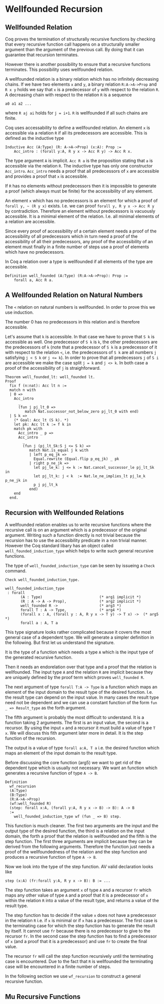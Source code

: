 # Wellfounded Recursion

## Wellfounded Relation

Coq proves the termination of structurally recursive functions by checking
that every recursive function call happens on a structurally smaller argument
than the argument of the previous call. By doing that it can guarantee that
recursion terminates.

However there is another possibility to ensure that a recursive functions
terminates. This possibility uses wellfounded relation.

A wellfounded relation is a binary relation which has no infinitely decreasing
chains. If we have two elements `x` and `y`, a binary relation `R:A->A->Prop`
and `R x y` holds we say that `x` is a predecessor of `y` with respect to the
relation `R`. A decreasing chain with respect to the relation `R` is a
sequence

    a0 a1 a2 ...

where `R aj ai` holds for `j = i+1`. `R` is wellfounded if all such chains are
finite.

Coq uses accessability to define a wellfounded relation. An element `x` is
accessible via a relation `R` if all its predecessors are accessible. This is
defined as the inductive type

    Inductive Acc (A:Type) (R: A->A->Prop) (x:A): Prop :=
        Acc_intro : (forall y:A, R y x -> Acc R y) -> Acc R x.

The type argument `A` is implicit. `Acc R a` is the proposition stating that
`a` is accessible via the relation `R`. The inductive type has only one
constructor `Acc_intro`. `Acc_intro` needs a proof that all predecessors of
`x` are accessible and provides a proof that `x` is accessible.

If `R` has no elements without predecessors then it is impossible to generate
a proof (which always must be finite) for the accessibility of any element.

An element `x` which has no predecessors is an element for which a proof of
`forall y, ~ (R y x)` exists. I.e. we can proof `forall y, R y x -> Acc R y`
by contradiction. Therefore an element without predecessors is vacuously
accessible. It is a minimal element of the relation. I.e. all minimal elements
of a relation are accessible.

Since every proof of accessibility of a certain element needs a proof of the
accessibility of all predecessors which in turn need a proof of the
accessibility of all their predecessors, any proof of the accessibility of an
element must finally in a finite number of steps use a proof of elements which
have no predecessors.

In Coq a relation over a type is wellfounded if all elements of the type are
accessible.

    Definition well_founded (A:Type) (R:A->A->Prop): Prop :=
        forall a, Acc R a.



## A Wellfounded Relation on Natural Numbers

The `<` relation on natural numbers is wellfounded. In order to prove this we
use induction.

The number 0 has no predecessors in this relation and is therefore accessible.

Let's assume that `k` is accessible. In that case we have to prove that `S k`
is accessible as well. One predecessor of `S k` is `k`, the other predecessors
are the predecessors of `k` (note that a predecessor of `S k` is a predecessor
of it with respect to the relation `<`, i.e. the predecessors of `S k` are all
numbers `j` satisfying `j < S k` or `j <= k`). In order to prove that all
predecessors `j` of `S i` are accessible we make the case split `j = k` and `j
<> k`. In both case a proof of the accessibility of `j` is straighforward.

    Theorem well_founded_lt: well_founded lt.
    Proof
      fix f (n:nat): Acc lt n :=
      match n with
      | 0 =>
        Acc_intro
          _
          (fun j pj_lt_0 =>
             match Nat.successor_not_below_zero pj_lt_0 with end)
      | S k =>
        (* Goal: Acc lt (S k). *)
        let pk: Acc lt k := f k in
        match pk with
          Acc_intro _ p =>
          Acc_intro
            _
            (fun j (pj_lt_Sk:S j <= S k) =>
               match Nat.is_equal j k with
               | left p_eq_jk =>
                 Equal.rewrite (Equal.flip p_eq_jk) _ pk
               | right p_ne_jk =>
                 let pj_le_k: j <= k := Nat.cancel_successor_le pj_lt_Sk in
                 let pj_lt_k: j < k  := Nat.le_ne_implies_lt pj_le_k p_ne_jk in
                 p j pj_lt_k
               end)
        end
      end.



## Recursion with Wellfounded Relations

A wellfounded relation enables us to write recursive functions where the
recursive call is on an argument which is a predecessor of the original
argument. Writing such a function directly is not trivial because the
recursion has to use the accessibility predicate in a non trivial
manner. However the Coq standard libary has an object called
`well_founded_induction_type` which helps to write such general recursive
functions.

The type of `well_founded_induction_type` can be seen by issueing a `Check`
command.

    Check well_founded_induction_type.

    well_founded_induction_type
     : forall
           (A : Type)                          (* arg1 implicit *)
           (R : A -> A -> Prop),               (* arg2 implicit *)
           well_founded R ->                   (* arg3 *)
           forall T : A -> Type,               (* arg4 *)
           (forall x : A, (forall y : A, R y x -> T y) -> T x) ->  (* arg5 *)
           forall a : A, T a

This type signature looks rather complicated because it covers the most
general case of a dependent type. We will generate a simpler definition in the
following. But first let us understand the signature.

It is the type of a function which needs a type `A` which is the input type of
the generated recursive function.

Then it needs an endorelation over that type and a proof that the relation is
wellfounded. The input type `A` and the relation `R` are implicit because they
are uniquely defined by the proof term which proves `well_founded R`.

The next argument of type `forall T:A -> Type` is a function which maps an
element of the input domain to the result type of the desired
function. I.e. the result type can depend on the input value. In many cases
the result type need not be dependent and we can use a constant function of
the form `fun _ => Result_type` as the forth argument.

The fifth argument is probably the most difficult to understand. It is a
function taking 2 arguments. The first is an input value, the second is a
recursor. By using the input `x` and a recursor it must build a value of type
`T x`. We will discuss this fith argument later more in detail. It is the step
function of the recursion.

The output is a value of type `forall a:A, T a` i.e. the desired function
which maps an element of the input domain to the result type.

Before discussing the core function (arg5) we want to get rid of the dependent
type which is usually not necessary. We want an function which generates a
recursive function of type `A -> B`.

    Definition
      wf_recursion
      (A:Type)
      (B:Type)
      (R:A->A->Prop)
      (wf:well_founded R)
      (step: forall x:A, (forall y:A, R y x -> B) -> B): A -> B
      :=
        well_founded_induction_type wf (fun _ => B) step.

This function is much cleaner. The first two arguments are the input and the
output type of the desired function, the third is a relation on the input
domain, the forth a proof that the relation is wellfounded and the fifth is
the step function. The first three arguments are implicit because they can be
derived from the following arguments. Therefore the function just needs a
proof of the wellfoundedness of the relation and the step function and
produces a recursive function of type `A -> B`.

Now we look into the type of the step function. AV valid declaration looks like

    step (x:A) (fr:forall y:A, R y x -> B): B := ...

The step function takes an argument `x` of type `A` and a recursor `fr` which maps
any other value of type `A` and a proof that it is a predecessor of `x` within
the relation `R` into a value of the result type, and returns a value of the
result type.

The step function has to decide if the value `x` does not have a predecessor
in the relation `R` i.e. if `x` is minimal or if `x` has a predecessor. The
first case is the terminating case for which the step function has to generate
the result by itself. It cannot use `fr` because there is no predecessor to
give to the recursor `fr`. In the second case the step function has to find a
predecessor of `x` (and a proof that it is a predecessor) and use `fr` to
create the final value.

The recursor `fr` will call the step function recursively until the
terminating case is encountered. Due to the fact that `R` is wellfounded the
terminating case will be encountered in a finite number of steps.

In the following section we use `wf_recursion` to construct a general
recursive function.

## Mu Recursive Functions

<!--

## Details of the Wellfounded Recursion

well_founded_induction_type =
fun (A : Type) (R : A -> A -> Prop) (Rwf : well_founded R)
  (P : A -> Type) (X : forall x : A, (forall y : A, R y x -> P y) -> P x)
  (a : A) =>
Acc_rect P
  (fun (x : A) (_ : forall y : A, R y x -> Acc R y)
     (X0 : forall y : A, R y x -> P y) => X x X0) (Rwf a)
     : forall (A : Type) (R : A -> A -> Prop),
       well_founded R ->
       forall P : A -> Type,
       (forall x : A, (forall y : A, R y x -> P y) -> P x) -> forall a : A, P a


Acc_rect =
fun (A : Type) (R : A -> A -> Prop) (P : A -> Type)
  (f : forall x : A,
       (forall y : A, R y x -> Acc R y) -> (forall y : A, R y x -> P y) -> P x) =>
fix F (x : A) (a : Acc R x) {struct a} : P x :=
  match a with
  | Acc_intro _ a0 => f x a0 (fun (y : A) (r : R y x) => F y (a0 y r))
  end
     : forall (A : Type) (R : A -> A -> Prop) (P : A -> Type),
       (forall x : A,
        (forall y : A, R y x -> Acc R y) -> (forall y : A, R y x -> P y) -> P x) ->
       forall x : A, Acc R x -> P x


-->

<!---
Local Variables:
mode: outline
coding: iso-latin-1
outline-regexp: "#+"
End:
-->
